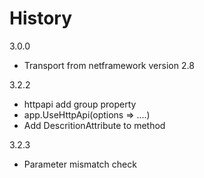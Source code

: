 

# History

3.0.0

+ Transport from netframework version 2.8

3.2.2

+ httpapi add group property
+ app.UseHttpApi(options => ....)
+ Add DescritionAttribute to method

3.2.3

+ Parameter mismatch check

